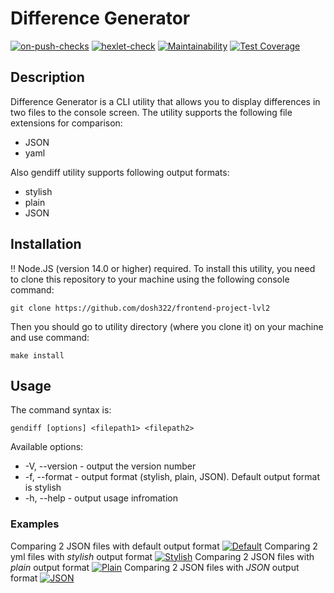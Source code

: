 # Difference Generator

[![on-push-checks](https://github.com/dosh322/frontend-project-lvl2/workflows/on-push-checks/badge.svg)](https://github.com/dosh322/frontend-project-lvl2/actions?query=workflow%3Aon-push-checks)
[![hexlet-check](https://github.com/dosh322/frontend-project-lvl2/workflows/hexlet-check/badge.svg)](https://github.com/dosh322/frontend-project-lvl2/actions?query=workflow%3Ahexlet-check)
[![Maintainability](https://api.codeclimate.com/v1/badges/a0cbd2c8970c284cdda0/maintainability)](https://codeclimate.com/github/dosh322/frontend-project-lvl2/maintainability)
[![Test Coverage](https://api.codeclimate.com/v1/badges/a0cbd2c8970c284cdda0/test_coverage)](https://codeclimate.com/github/dosh322/frontend-project-lvl2/test_coverage)

## Description
  Difference Generator is a CLI utility that allows you to display differences in two files to the console screen. The utility supports the following file extensions for comparison:
  - JSON
  - yaml
  
  Also gendiff utility supports following output formats:
  - stylish 
  - plain
  - JSON

## Installation
  :bangbang: Node.JS (version 14.0 or higher) required.
  To install this utility, you need to clone this repository to your machine using the following console command:
  ```
  git clone https://github.com/dosh322/frontend-project-lvl2
  ```
  Then you should go to utility directory (where you clone it) on your machine and use command:
  ```
  make install
  ```

## Usage
The command syntax is:
```
gendiff [options] <filepath1> <filepath2>
```
Available options:
- -V, --version - output the version number
- -f, --format - output format (stylish, plain, JSON). Default output format is stylish
- -h, --help - output usage infromation

### Examples
Comparing 2 JSON files with default output format
[![Default](https://asciinema.org/a/uywCDN1bLgMoYdcrYkZ5k9qsw.svg)](https://asciinema.org/a/uywCDN1bLgMoYdcrYkZ5k9qsw)
Comparing 2 yml files with *stylish* output format
[![Stylish](https://asciinema.org/a/SFgzJlGTX65bs1rk8ltR8jfyp.svg)](https://asciinema.org/a/SFgzJlGTX65bs1rk8ltR8jfyp)
Comparing 2 JSON files with *plain* output format
[![Plain](https://asciinema.org/a/0t4x0ePK6IgebeYthUf22jC0w.svg)](https://asciinema.org/a/0t4x0ePK6IgebeYthUf22jC0w)
Comparing 2 JSON files with *JSON* output format
[![JSON](https://asciinema.org/a/Pc3QPTZY1OdIVwMY0NvraW7bI.svg)](https://asciinema.org/a/Pc3QPTZY1OdIVwMY0NvraW7bI)
